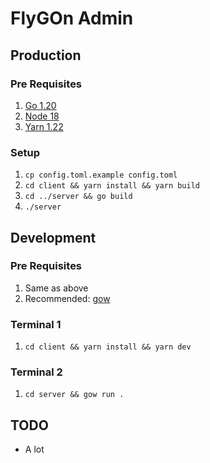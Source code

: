 # FlyGOn Admin

## Production

### Pre Requisites
1. [Go 1.20](https://go.dev/doc/install)
2. [Node 18](https://nodejs.org/en/download)
3. [Yarn 1.22](https://classic.yarnpkg.com/lang/en/docs/install/#mac-stable)

### Setup
1. `cp config.toml.example config.toml`
2. `cd client && yarn install && yarn build`
3. `cd ../server && go build`
4. `./server`

## Development

### Pre Requisites
1. Same as above
2. Recommended: [gow](https://github.com/bmatzelle/gow)

### Terminal 1
1. `cd client && yarn install && yarn dev`

### Terminal 2
1. `cd server && gow run .`

## TODO
- A lot